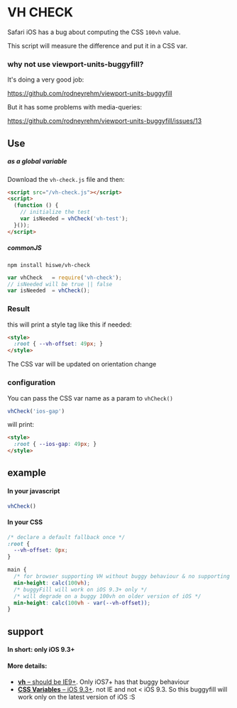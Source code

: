 # VH CHECK

Safari iOS has a bug about computing the CSS `100vh` value.

This script will measure the difference and put it in a CSS var.

### why not use viewport-units-buggyfill?

It's doing a very good job:

https://github.com/rodneyrehm/viewport-units-buggyfill

But it has some problems with media-queries:

https://github.com/rodneyrehm/viewport-units-buggyfill/issues/13

## Use

##### as a global variable

Download the `vh-check.js` file and then:

```html
<script src="/vh-check.js"></script>
<script>
  (function () {
    // initialize the test
    var isNeeded = vhCheck('vh-test');
  }());
</script>

```

##### commonJS

```
npm install hiswe/vh-check
```

```js
var vhCheck   = require('vh-check');
// isNeeded will be true || false
var isNeeded  = vhCheck();
```

### Result

this will print a style tag like this if needed:

```html
<style>
  :root { --vh-offset: 49px; }
</style>
```

The CSS var will be updated on orientation change

### configuration

You can pass the CSS var name as a param to `vhCheck()`

```js
vhCheck('ios-gap')
```

will print:


```html
<style>
  :root { --ios-gap: 49px; }
</style>
```

## example

#### In your javascript

```js
vhCheck()
```

#### In your CSS

```css
/* declare a default fallback once */
:root {
  --vh-offset: 0px;
}

main {
  /* for browser supporting VH without buggy behaviour & no supporting of CSS var */
  min-height: calc(100vh);
  /* buggyFill will work on iOS 9.3+ only */
  /* will degrade on a buggy 100vh on older version of iOS */
  min-height: calc(100vh - var(--vh-offset));
}
```

## support

#### In short: only iOS 9.3+

#### More details:

- [**vh** – should be IE9+](http://caniuse.com/#search=vh). Only iOS7+ has that buggy behaviour
- [**CSS Variables** – iOS 9.3+](http://caniuse.com/#feat=css-variables). not IE and not < iOS 9.3. So this buggyfill will work only on the latest version of iOS :S
